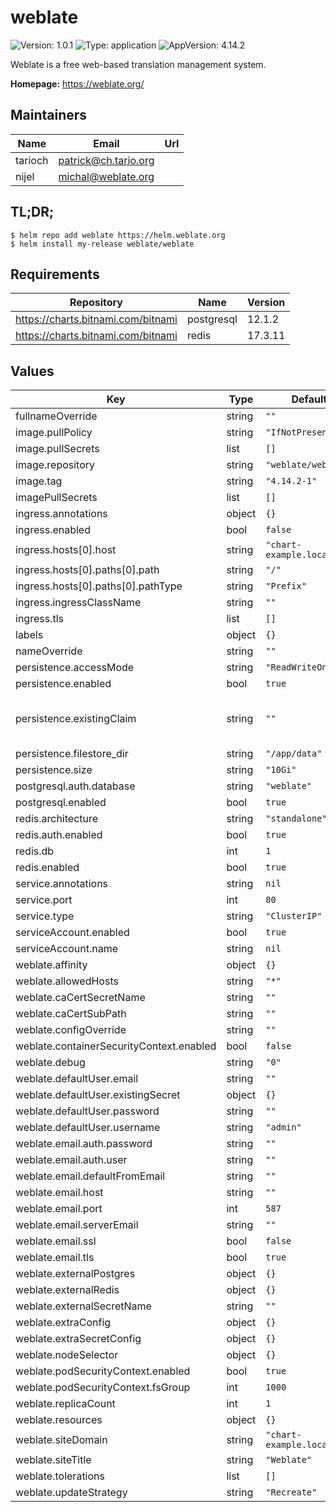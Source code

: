 # weblate

![Version: 1.0.1](https://img.shields.io/badge/Version-1.0.1-informational?style=flat-square) ![Type: application](https://img.shields.io/badge/Type-application-informational?style=flat-square) ![AppVersion: 4.14.2](https://img.shields.io/badge/AppVersion-4.14.2-informational?style=flat-square)

Weblate is a free web-based translation management system.

**Homepage:** <https://weblate.org/>

## Maintainers

| Name    | Email                  | Url |
| ------- | ---------------------- | --- |
| tarioch | <patrick@ch.tario.org> |     |
| nijel   | <michal@weblate.org>   |     |

## TL;DR;

```console
$ helm repo add weblate https://helm.weblate.org
$ helm install my-release weblate/weblate
```

## Requirements

| Repository                         | Name       | Version |
| ---------------------------------- | ---------- | ------- |
| https://charts.bitnami.com/bitnami | postgresql | 12.1.2  |
| https://charts.bitnami.com/bitnami | redis      | 17.3.11 |

## Values

| Key                                      | Type   | Default                 | Description                  |
| ---------------------------------------- | ------ | ----------------------- | ---------------------------- |
| fullnameOverride                         | string | `""`                    |                              |
| image.pullPolicy                         | string | `"IfNotPresent"`        |                              |
| image.pullSecrets                        | list   | `[]`                    |                              |
| image.repository                         | string | `"weblate/weblate"`     |                              |
| image.tag                                | string | `"4.14.2-1"`            |                              |
| imagePullSecrets                         | list   | `[]`                    |                              |
| ingress.annotations                      | object | `{}`                    |                              |
| ingress.enabled                          | bool   | `false`                 |                              |
| ingress.hosts[0].host                    | string | `"chart-example.local"` |                              |
| ingress.hosts[0].paths[0].path           | string | `"/"`                   |                              |
| ingress.hosts[0].paths[0].pathType       | string | `"Prefix"`              |                              |
| ingress.ingressClassName                 | string | `""`                    |                              |
| ingress.tls                              | list   | `[]`                    |                              |
| labels                                   | object | `{}`                    |                              |
| nameOverride                             | string | `""`                    |                              |
| persistence.accessMode                   | string | `"ReadWriteOnce"`       |                              |
| persistence.enabled                      | bool   | `true`                  |                              |
| persistence.existingClaim                | string | `""`                    | Use an existing volume claim |
| persistence.filestore_dir                | string | `"/app/data"`           |                              |
| persistence.size                         | string | `"10Gi"`                |                              |
| postgresql.auth.database                 | string | `"weblate"`             |                              |
| postgresql.enabled                       | bool   | `true`                  |                              |
| redis.architecture                       | string | `"standalone"`          |                              |
| redis.auth.enabled                       | bool   | `true`                  |                              |
| redis.db                                 | int    | `1`                     |                              |
| redis.enabled                            | bool   | `true`                  |                              |
| service.annotations                      | string | `nil`                   |                              |
| service.port                             | int    | `80`                    |                              |
| service.type                             | string | `"ClusterIP"`           |                              |
| serviceAccount.enabled                   | bool   | `true`                  |                              |
| serviceAccount.name                      | string | `nil`                   |                              |
| weblate.affinity                         | object | `{}`                    |                              |
| weblate.allowedHosts                     | string | `"*"`                   |                              |
| weblate.caCertSecretName                 | string | `""`                    |                              |
| weblate.caCertSubPath                    | string | `""`                    |                              |
| weblate.configOverride                   | string | `""`                    |                              |
| weblate.containerSecurityContext.enabled | bool   | `false`                 |                              |
| weblate.debug                            | string | `"0"`                   |                              |
| weblate.defaultUser.email                | string | `""`                    |                              |
| weblate.defaultUser.existingSecret       | object | `{}`                    |                              |
| weblate.defaultUser.password             | string | `""`                    |                              |
| weblate.defaultUser.username             | string | `"admin"`               |                              |
| weblate.email.auth.password              | string | `""`                    |                              |
| weblate.email.auth.user                  | string | `""`                    |                              |
| weblate.email.defaultFromEmail           | string | `""`                    |                              |
| weblate.email.host                       | string | `""`                    |                              |
| weblate.email.port                       | int    | `587`                   |                              |
| weblate.email.serverEmail                | string | `""`                    |                              |
| weblate.email.ssl                        | bool   | `false`                 |                              |
| weblate.email.tls                        | bool   | `true`                  |                              |
| weblate.externalPostgres                 | object | `{}`                    |                              |
| weblate.externalRedis                    | object | `{}`                    |                              |
| weblate.externalSecretName               | string | `""`                    |                              |
| weblate.extraConfig                      | object | `{}`                    |                              |
| weblate.extraSecretConfig                | object | `{}`                    |                              |
| weblate.nodeSelector                     | object | `{}`                    |                              |
| weblate.podSecurityContext.enabled       | bool   | `true`                  |                              |
| weblate.podSecurityContext.fsGroup       | int    | `1000`                  |                              |
| weblate.replicaCount                     | int    | `1`                     |                              |
| weblate.resources                        | object | `{}`                    |                              |
| weblate.siteDomain                       | string | `"chart-example.local"` |                              |
| weblate.siteTitle                        | string | `"Weblate"`             |                              |
| weblate.tolerations                      | list   | `[]`                    |                              |
| weblate.updateStrategy                   | string | `"Recreate"`            |                              |
